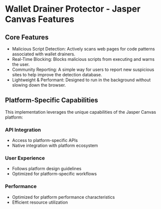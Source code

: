 # Wallet Drainer Protector - Jasper Canvas Features

## Core Features
- Malicious Script Detection: Actively scans web pages for code patterns associated with wallet drainers.
- Real-Time Blocking: Blocks malicious scripts from executing and warns the user.
- Community Reporting: A simple way for users to report new suspicious sites to help improve the detection database.
- Lightweight & Performant: Designed to run in the background without slowing down the browser.

## Platform-Specific Capabilities
This implementation leverages the unique capabilities of the Jasper Canvas platform:

### API Integration
- Access to platform-specific APIs
- Native integration with platform ecosystem

### User Experience
- Follows platform design guidelines
- Optimized for platform-specific workflows

### Performance
- Optimized for platform performance characteristics
- Efficient resource utilization
